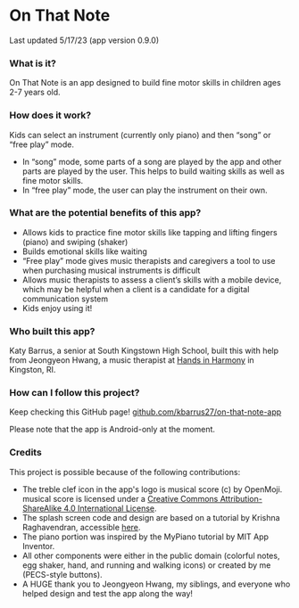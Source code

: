 # On That Note
Last updated 5/17/23 (app version 0.9.0)

### What is it? ### 
On That Note is an app designed to build fine motor skills in children ages 2-7 years old.

### How does it work? ###
Kids can select an instrument (currently only piano) and then “song” or “free play” mode.
- In “song” mode, some parts of a song are played by the app and other parts are played by the user. This helps to build waiting skills as well as fine motor skills.
- In “free play” mode, the user can play the instrument on their own.

### What are the potential benefits of this app? ### 
- Allows kids to practice fine motor skills like tapping and lifting fingers (piano) and swiping (shaker)
- Builds emotional skills like waiting
- “Free play” mode gives music therapists and caregivers a tool to use when purchasing musical instruments is difficult
- Allows music therapists to assess a client’s skills with a mobile device, which may be helpful when a client is a candidate for a digital communication system
- Kids enjoy using it!

### Who built this app? ### 
Katy Barrus, a senior at South Kingstown High School, built this with help from Jeongyeon Hwang, a music therapist at [Hands in Harmony](https://hihri.org) in Kingston, RI.

### How can I follow this project? ### 
Keep checking this GitHub page! [github.com/kbarrus27/on-that-note-app](https://github.com/kbarrus27/on-that-note-app)

Please note that the app is Android-only at the moment.

### Credits ###
This project is possible because of the following contributions:
- The treble clef icon in the app's logo is musical score (c) by OpenMoji. musical score is licensed under a
[Creative Commons Attribution-ShareAlike 4.0 International License](http://creativecommons.org/licenses/by-sa/4.0/).
- The splash screen code and design are based on a tutorial by Krishna Raghavendran, accessible [here](https://www.youtube.com/watch?v=7zJPKgvlV40).
- The piano portion was inspired by the MyPiano tutorial by MIT App Inventor.
- All other components were either in the public domain (colorful notes, egg shaker, hand, and running and walking icons) or created by me (PECS-style buttons).
- A HUGE thank you to Jeongyeon Hwang, my siblings, and everyone who helped design and test the app along the way!
